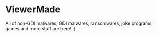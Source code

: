 # ViewerMade
All of non-GDI malwares, GDI malwares, ransomwares, joke programs, games and more stuff are here! :)
